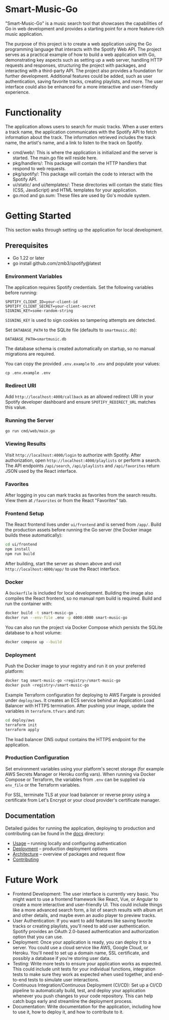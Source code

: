 # Smart-Music-Go

"Smart-Music-Go" is a music search tool that showcases the capabilities of Go in web development and provides a starting point for a more feature-rich music application.

The purpose of this project is to create a web application using the Go programming language that interacts with the Spotify Web API. The project serves as a practical example of how to build a web application with Go, demonstrating key aspects such as setting up a web server, handling HTTP requests and responses, structuring the project with packages, and interacting with a third-party API. The project also provides a foundation for further development. Additional features could be added, such as user authentication, saving favorite tracks, creating playlists, and more. The user interface could also be enhanced for a more interactive and user-friendly experience.

# Functionality
The application allows users to search for music tracks. When a user enters a track name, the application communicates with the Spotify API to fetch information about the track. The information retrieved includes the track name, the artist's name, and a link to listen to the track on Spotify.

- cmd/web/: This is where the application is initialized and the server is started. The main.go file will reside here.
- pkg/handlers/: This package will contain the HTTP handlers that respond to web requests.
- pkg/spotify/: This package will contain the code to interact with the Spotify API.
- ui/static/ and ui/templates/: These directories will contain the static files (CSS, JavaScript) and HTML templates for your application.
- go.mod and go.sum: These files are used by Go's module system.

# Getting Started
This section walks through setting up the application for local development.

## Prerequisites
- Go 1.22 or later
- go install github.com/zmb3/spotify@latest


### Environment Variables
The application requires Spotify credentials. Set the following variables before running:

```
SPOTIFY_CLIENT_ID=your-client-id
SPOTIFY_CLIENT_SECRET=your-client-secret
SIGNING_KEY=some-random-string
```

`SIGNING_KEY` is used to sign cookies so tampering attempts are detected.

Set `DATABASE_PATH` to the SQLite file (defaults to `smartmusic.db`):

```
DATABASE_PATH=smartmusic.db
```
The database schema is created automatically on startup, so no manual migrations are required.

You can copy the provided `.env.example` to `.env` and populate your values:

```
cp .env.example .env
```

### Redirect URI
Add `http://localhost:4000/callback` as an allowed redirect URI in your Spotify
developer dashboard and ensure `SPOTIFY_REDIRECT_URL` matches this value.

### Running the Server

```bash
go run cmd/web/main.go
```

### Viewing Results
Visit `http://localhost:4000/login` to authorize with Spotify. After authorization, open `http://localhost:4000/playlists` or perform a search.
The API endpoints `/api/search`, `/api/playlists` and `/api/favorites` return JSON used by the React interface.

### Favorites
After logging in you can mark tracks as favorites from the search results. View them at `/favorites` or from the React "Favorites" tab.

### Frontend Setup

The React frontend lives under `ui/frontend` and is served from `/app/`.
Build the production assets before running the Go server (the Docker image
builds these automatically):

```bash
cd ui/frontend
npm install
npm run build
```

After building, start the server as shown above and visit
`http://localhost:4000/app/` to use the React interface.

### Docker
A `Dockerfile` is included for local development. Building the image also compiles
the React frontend, so no manual npm build is required. Build and run the container with:

```bash
docker build -t smart-music-go .
docker run --env-file .env -p 4000:4000 smart-music-go
```

You can also run the project via Docker Compose which persists the SQLite
database to a host volume:

```bash
docker compose up --build
```

### Deployment
Push the Docker image to your registry and run it on your preferred platform:

```bash
docker tag smart-music-go <registry>/smart-music-go
docker push <registry>/smart-music-go
```

Example Terraform configuration for deploying to AWS Fargate is provided under
`deploy/aws`. It creates an ECS service behind an Application Load Balancer with
HTTPS termination. After pushing your image, update the variables in
`terraform.tfvars` and run:

```bash
cd deploy/aws
terraform init
terraform apply
```

The load balancer DNS output contains the HTTPS endpoint for the application.

### Production Configuration
Set environment variables using your platform's secret storage (for example
AWS Secrets Manager or Heroku config vars). When running via Docker Compose or
Terraform, the variables from `.env` can be supplied via `env_file` or the
Terraform variables.


For SSL, terminate TLS at your load balancer or reverse proxy using a certificate
from Let's Encrypt or your cloud provider's certificate manager.

## Documentation
Detailed guides for running the application, deploying to production and
contributing can be found in the [docs](docs) directory:

- [Usage](docs/usage.md) – running locally and configuring authentication
- [Deployment](docs/deployment.md) – production deployment options
- [Architecture](docs/architecture.md) – overview of packages and request flow
- [Contributing](CONTRIBUTING.md)



# Future Work
- Frontend Development: The user interface is currently very basic. You might want to use a frontend framework like React, Vue, or Angular to create a more interactive and user-friendly UI. This could include things like a more advanced search form, a list of search results with album art and other details, and maybe even an audio player to preview tracks.
- User Authentication: If you want to add features like saving favorite tracks or creating playlists, you'll need to add user authentication. Spotify provides an OAuth 2.0-based authentication and authorization option that you can use.
- Deployment: Once your application is ready, you can deploy it to a server. You could use a cloud service like AWS, Google Cloud, or Heroku. You'll need to set up a domain name, SSL certificate, and possibly a database if you're storing user data.
- Testing: Write more tests to ensure your application works as expected. This could include unit tests for your individual functions, integration tests to make sure they work as expected when used together, and end-to-end tests to simulate user interactions.
- Continuous Integration/Continuous Deployment (CI/CD): Set up a CI/CD pipeline to automatically build, test, and deploy your application whenever you push changes to your code repository. This can help catch bugs early and streamline the deployment process.
- Documentation: Write documentation for the application, including how to use it, how to deploy it, and how to contribute to it.
